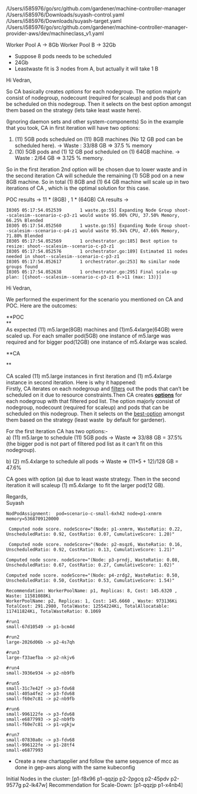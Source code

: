 /Users/i585976/go/src/github.com/gardener/machine-controller-manager
/Users/i585976/Downloads/suyash-control.yaml
/Users/i585976/Downloads/suyash-target.yaml
/Users/i585976/go/src/github.com/gardener/machine-controller-manager-provider-aws/dev/machineclass_v1.yaml




Worker Pool A -> 8Gb
Worker Pool B -> 32Gb
- Suppose 8 pods needs to be scheduled
- 24Gb  
- Leastwaste fit is 3 nodes from A, but actually it will take 1 B

Hi Vedran,

So CA basically creates *options* for each nodegroup. The option majorly consist of nodegroup, nodecount (required for scaleup) and pods that can be scheduled on this nodegroup. Then it selects on the best option amongst them based on the strategy (lets take least waste here).

(Ignoring daemon sets and other system-components)
So in the example that you took, CA in first iteration will have two options:
1. (11) 5GB pods scheduled on (11) 8GB machines (No 12 GB pod can be scheduled here). -> Waste : 33/88 GB => 37.5 % memory
2. (10) 5GB pods and (1) 12 GB pod scheduled on (1) 64GB machine. -> Waste : 2/64 GB => 3.125 % memory.

So in the first iteration 2nd option will be chosen due to lower waste and in the second iteration CA will schedule the remaining (1) 5GB pod on a new 8GB machine. So in total (1) 8GB and (1) 64 GB machine will scale up in two iterations of CA , which is the optimal solution for this case.

POC results -> 11 * (8GB) , 1 * (64GB)
CA results -> 


```
I0305 05:17:54.052539       1 waste.go:55] Expanding Node Group shoot--scalesim--scenario-c-p3-z1 would waste 95.00% CPU, 37.50% Memory, 66.25% Blended
I0305 05:17:54.052560       1 waste.go:55] Expanding Node Group shoot--scalesim--scenario-c-p4-z1 would waste 95.94% CPU, 47.66% Memory, 71.80% Blended
I0305 05:17:54.052569       1 orchestrator.go:185] Best option to resize: shoot--scalesim--scenario-c-p3-z1
I0305 05:17:54.052576       1 orchestrator.go:189] Estimated 11 nodes needed in shoot--scalesim--scenario-c-p3-z1
I0305 05:17:54.052617       1 orchestrator.go:253] No similar node groups found
I0305 05:17:54.052638       1 orchestrator.go:295] Final scale-up plan: [{shoot--scalesim--scenario-c-p3-z1 0->11 (max: 13)}]
```

Hi Vedran,  
  
We performed the experiment for the scenario you mentioned on CA and POC. Here are the outcomes:  
  
**POC  
**  
As expected (11) m5.large(8GB) machines and (1)m5.4xlarge(64GB) were scaled up. For each smaller pod(5GB) one instance of m5.large was required and for bigger pod(12GB) one instance of m5.4xlarge was scaled.  
  
**CA  
  
**

CA scaled (11) m5.large instances in first iteration and (1) m5.4xlarge instance in second iteration. Here is why it happened:  
Firstly, CA iterates on each nodegroup and [filters](https://github.com/gardener/autoscaler/blob/0ebbdfb263f573400f470cc76ddcf38d89cc059e/cluster-autoscaler/core/scaleup/orchestrator/orchestrator.go#L149) out the pods that can’t be scheduled on it due to resource constraints.Then CA creates **[options](https://github.com/gardener/autoscaler/blob/0ebbdfb263f573400f470cc76ddcf38d89cc059e/cluster-autoscaler/core/scaleup/orchestrator/orchestrator.go#L480)** for each nodegroup with that filtered pod list. The option majorly consist of nodegroup, nodecount (required for scaleup) and pods that can be scheduled on this nodegroup. Then it selects on the [best-option](https://github.com/gardener/autoscaler/blob/0ebbdfb263f573400f470cc76ddcf38d89cc059e/cluster-autoscaler/core/scaleup/orchestrator/orchestrator.go#L177) amongst them based on the strategy (least waste  by default for gardener).  
  
For the first iteration CA has two options:-  
a) (11) m5.large to schedule (11) 5GB pods -> Waste => 33/88 GB = 37.5% (the bigger pod is not part of filtered pod list as it can’t fit on this nodegroup).

b) (2) m5.4xlarge to schedule all pods -> Waste => (11*5 + 12)/128 GB = 47.6%  
  
CA goes with option (a) due to least waste strategy. Then in the second iteration it will scaleup (1) m5.4xlarge  to fit the larger pod(12 GB).  
  
Regards,  
Suyash


```
NodPodAssignment:  pod=scenario-c-small-6xh42 node=p1-xnmrm memory=5368709120000

 Computed node score. nodeScore="(Node: p1-xnmrm, WasteRatio: 0.22, UnscheduledRatio: 0.92, CostRatio: 0.07, CumulativeScore: 1.20)"

 Computed node score. nodeScore="(Node: p2-msqz6, WasteRatio: 0.16, UnscheduledRatio: 0.92, CostRatio: 0.13, CumulativeScore: 1.21)"

Computed node score. nodeScore="(Node: p3-prndj, WasteRatio: 0.08, UnscheduledRatio: 0.67, CostRatio: 0.27, CumulativeScore: 1.02)"

Computed node score. nodeScore="(Node: p4-zrdg2, WasteRatio: 0.50, UnscheduledRatio: 0.50, CostRatio: 0.53, CumulativeScore: 1.54)"
```


```
Recommendation: WorkerPoolName: p1, Replicas: 8, Cost: 145.6320 , Waste: 11581088Ki
WorkerPoolName: p2, Replicas: 1, Cost: 145.6660 , Waste: 973136Ki
TotalCost: 291.2980, TotalWaste: 12554224Ki, TotalAllocatable: 117411824Ki, TotalWasteRatio: 0.1069
```


```
#run1
small-67d10549 -> p1-bcm4d

#run2
large-2026d06b -> p2-4s7qh

#run3
large-f33aefba -> p2-nkjv6

#run4
small-3936e934 -> p2-nb9fb

#run5
small-31c7e42f -> p3-fdv68
small-405a4fe2 -> p3-fdv68
small-f60e7c81 -> p2-nb9fb

#run6
small-996122fe -> p3-fdv68
small-e6877993 -> p2-nb9fb
small-f60e7c81 -> p1-vgkjw

#run7
small-07830a0c -> p3-fdv68
small-996122fe -> p1-28tf4
small-e6877993
```

- Create a new chartapplier and follow the same sequence of mcc as done in gep-aws along with the same kubeconfig


Initial Nodes in the cluster: [p1-f8x96 p1-qqzjp p2-2pgcq p2-45pdv p2-9577g p2-lk47w]
Recommendation for Scale-Down: [p1-qqzjp p1-x4nb4]